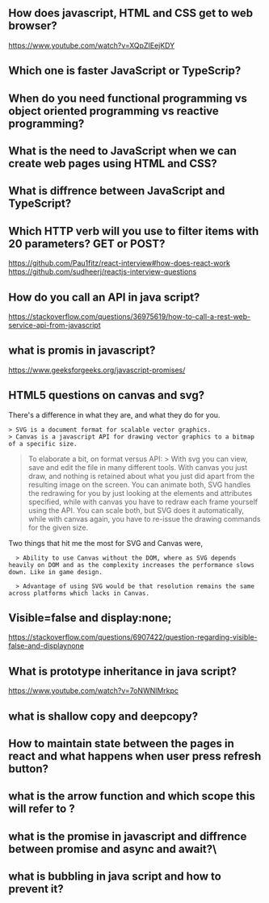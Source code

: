 ## How does javascript, HTML and CSS get to web browser?
https://www.youtube.com/watch?v=XQpZIEejKDY

## Which one is faster JavaScript or TypeScrip?

## When do you need functional programming vs object oriented programming vs reactive programming?

## What is the need to JavaScript when we can create web pages using HTML and CSS?

## What is diffrence between JavaScript and TypeScript?

## Which HTTP verb will you use to filter items with 20 parameters? GET or POST?


https://github.com/Pau1fitz/react-interview#how-does-react-work
https://github.com/sudheerj/reactjs-interview-questions


## How do you call an API in java script?
https://stackoverflow.com/questions/36975619/how-to-call-a-rest-web-service-api-from-javascript

## what is promis in javascript?
https://www.geeksforgeeks.org/javascript-promises/

## HTML5 questions on canvas and svg?
There's a difference in what they are, and what they do for you.

    > SVG is a document format for scalable vector graphics.
    > Canvas is a javascript API for drawing vector graphics to a bitmap of a specific size.
> To elaborate a bit, on format versus API:
    > With svg you can view, save and edit the file in many different tools. With canvas you just draw, and nothing is retained about what you just did apart from the resulting image on the screen. You can animate both, SVG handles the redrawing for you by just looking at the elements and attributes specified, while with canvas you have to redraw each frame yourself using the API. You can scale both, but SVG does it automatically, while with canvas again, you have to re-issue the drawing commands for the given size.


Two things that hit me the most for SVG and Canvas were,

      > Ability to use Canvas without the DOM, where as SVG depends heavily on DOM and as the complexity increases the performance slows down. Like in game design.

      > Advantage of using SVG would be that resolution remains the same across platforms which lacks in Canvas.
      
## Visible=false and display:none;
https://stackoverflow.com/questions/6907422/question-regarding-visible-false-and-displaynone


## What is prototype inheritance in java script?
https://www.youtube.com/watch?v=7oNWNlMrkpc

## what is shallow copy and deepcopy?

## How to maintain state between the pages in react and what happens when user press refresh button?

## what is the arrow function and which scope this will refer to ?

## what is the promise in javascript and diffrence between promise and async and await?\

## what is bubbling in java script and how to prevent it?

